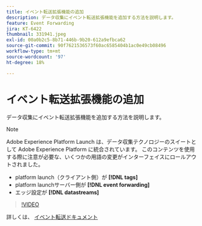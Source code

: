 ```yaml
---
title: イベント転送拡張機能の追加
description: データ収集にイベント転送拡張機能を追加する方法を説明します。
feature: Event Forwarding
jira: KT-6422
thumbnail: 331941.jpeg
exl-id: 00a0b2c5-8b71-446b-9b20-612a9efbca62
source-git-commit: 90f7621536573f60ac6585404b1ac0e49cb08496
workflow-type: tm+mt
source-wordcount: '97'
ht-degree: 18%

---
```


# イベント転送拡張機能の追加

データ収集にイベント転送拡張機能を追加する方法を説明します。

>[!NOTE]
>
>Adobe Experience Platform Launch は、データ収集テクノロジーのスイートとして Adobe Experience Platform に統合されています。 このコンテンツを使用する際に注意が必要な、いくつかの用語の変更がインターフェイスにロールアウトされました。
>
> * platform launch（クライアント側）が **[!DNL tags]**
> * platform launchサーバー側が **[!DNL event forwarding]**
> * エッジ設定が **[!DNL datastreams]**

>[!VIDEO](https://video.tv.adobe.com/v/331941?quality=12&learn=on)

詳しくは、 [イベント転送ドキュメント](https://experienceleague.adobe.com/docs/experience-platform/tags/event-forwarding/overview.html)

